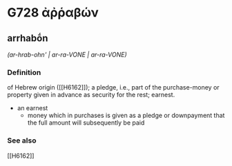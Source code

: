 # G728 ἀῤῥαβών

## arrhabṓn

_(ar-hrab-ohn' | ar-ra-VONE | ar-ra-VONE)_

### Definition

of Hebrew origin ([[H6162]]); a pledge, i.e., part of the purchase-money or property given in advance as security for the rest; earnest.

- an earnest
  - money which in purchases is given as a pledge or downpayment that the full amount will subsequently be paid

### See also

[[H6162]]

